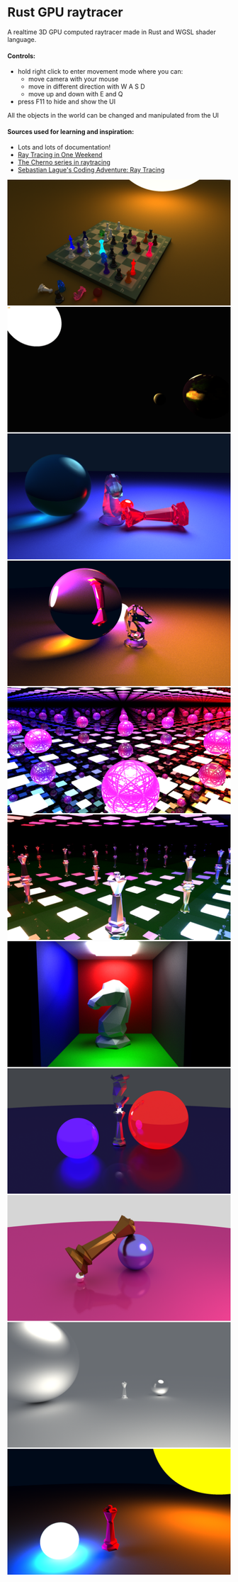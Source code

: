 # Rust GPU raytracer

A realtime 3D GPU computed raytracer made in Rust and WGSL shader language.

#### Controls:
- hold right click to enter movement mode where you can:
  - move camera with your mouse
  - move in different direction with W A S D
  - move up and down with E and Q
- press F11 to hide and show the UI

All the objects in the world can be changed and manipulated from the UI

#### Sources used for learning and inspiration:
- Lots and lots of documentation!
- [Ray Tracing in One Weekend](https://raytracing.github.io/)
- [The Cherno series in raytracing](https://www.youtube.com/watch?v=gfW1Fhd9u9Q&list=PLlrATfBNZ98edc5GshdBtREv5asFW3yXl)
- [Sebastian Lague's Coding Adventure: Ray Tracing](https://www.youtube.com/watch?v=Qz0KTGYJtUk)


![Ray tracer example 11](./Rendered_images/Raytracing_example11.png)
![Ray tracer example 10](./Rendered_images/Raytracing_example10.png)
![Ray tracer example 9](./Rendered_images/Raytracing_example9.png)
![Ray tracer example 8](./Rendered_images/Raytracing_example8.png)
![Ray tracer example 7](./Rendered_images/Raytracing_example7.png)
![Ray tracer example 6](./Rendered_images/Raytracing_example6.png)
![Ray tracer example 5](./Rendered_images/Raytracing_example5.png)
![Ray tracer example 4](./Rendered_images/Raytracing_example4.png)
![Ray tracer example 3](./Rendered_images/Raytracing_example3.png)
![Ray tracer example 2](./Rendered_images/Raytracing_example2.png)
![Ray tracer example 1](./Rendered_images/Raytracing_example.png)
